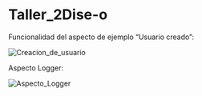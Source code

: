 # Taller_2Dise-o

Funcionalidad del aspecto de ejemplo “Usuario creado”:

![Creacion_de_usuario](https://github.com/RenDiego07/Taller_2Dise-o/assets/119761861/6813bbe0-3f00-449e-b3da-4e03f4c8e10c)


Aspecto Logger:

![Aspecto_Logger](https://github.com/RenDiego07/Taller_2Dise-o/assets/119761861/1ded37ff-f4cf-475c-9297-9204f0c4eb4b)
